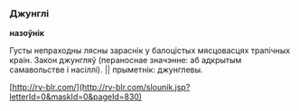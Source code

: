 ### Джунглі
**назоўнік**

Густы непраходны лясны зараснік у балоцістых мясцовасцях трапічных краін. Закон джунгляў (пераноснае значэнне: аб адкрытым самавольстве і насіллі). || прыметнік: джунглевы.

<a rel="author">[http://rv-blr.com/](http://rv-blr.com/slounik.jsp?letterId=0&maskId=0&pageId=830)</a>
